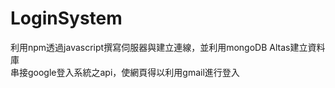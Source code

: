 # LoginSystem
利用npm透過javascript撰寫伺服器與建立連線，並利用mongoDB Altas建立資料庫  
串接google登入系統之api，使網頁得以利用gmail進行登入
